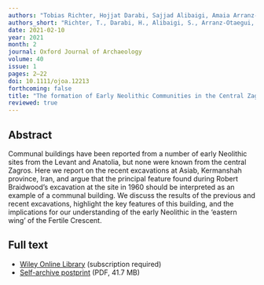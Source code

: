 ```yaml
---
authors: "Tobias Richter, Hojjat Darabi, Sajjad Alibaigi, Amaia Arranz-Otaegui, Pernille Bangsgaard, Shokouh Khosravi, Lisa Maher, Peder Mortensen, Patrick Pedersen, Joe Roe, and Lisa Yeomans"
authors_short: "Richter, T., Darabi, H., Alibaigi, S., Arranz-Otaegui, A., Bangsgaard, P., Khosravi, S., Maher, L., Mortensen, P., Pedersen, P., Roe, J., & Yeomans, L."
date: 2021-02-10
year: 2021
month: 2
journal: Oxford Journal of Archaeology
volume: 40
issue: 1
pages: 2–22
doi: 10.1111/ojoa.12213
forthcoming: false
title: "The formation of Early Neolithic Communities in the Central Zagros: an 11,500 year old communal structure at Asiab"
reviewed: true
---
```


## Abstract

Communal buildings have been reported from a number of early Neolithic sites from the Levant and Anatolia, but none were known from the central Zagros. Here we report on the recent excavations at Asiab, Kermanshah province, Iran, and argue that the principal feature found during Robert Braidwood’s excavation at the site in 1960 should be interpreted as an example of a communal building. We discuss the results of the previous and recent excavations, highlight the key features of this building, and the implications for our understanding of the early Neolithic in the ‘eastern wing’ of the Fertile Crescent.

## Full text

* [Wiley Online Library](https://onlinelibrary.wiley.com/doi/full/10.1111/ojoa.12213) (subscription required)
* [Self-archive postprint](/pdf/Richter_et_al_2021.pdf) (PDF, 41.7 MB)
